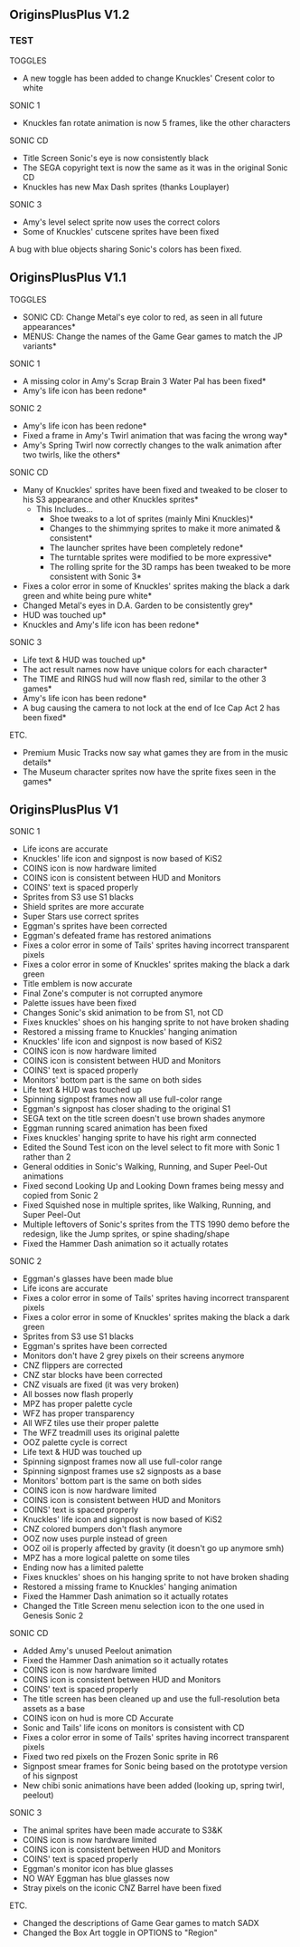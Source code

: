 ## OriginsPlusPlus V1.2

### TEST

TOGGLES
- A new toggle has been added to change Knuckles' Cresent color to white

SONIC 1
- Knuckles fan rotate animation is now 5 frames, like the other characters

SONIC CD
- Title Screen Sonic's eye is now consistently black
- The SEGA copyright text is now the same as it was in the original Sonic CD
- Knuckles has new Max Dash sprites (thanks Louplayer)

SONIC 3
- Amy's level select sprite now uses the correct colors
- Some of Knuckles' cutscene sprites have been fixed

A bug with blue objects sharing Sonic's colors has been fixed.
  

## OriginsPlusPlus V1.1
TOGGLES
- SONIC CD: Change Metal's eye color to red, as seen in all future appearances*
- MENUS: Change the names of the Game Gear games to match the JP variants*

SONIC 1
- A missing color in Amy's Scrap Brain 3 Water Pal has been fixed*
- Amy's life icon has been redone*

SONIC 2
- Amy's life icon has been redone*
- Fixed a frame in Amy's Twirl animation that was facing the wrong way*
- Amy's Spring Twirl now correctly changes to the walk animation after two twirls, like the others*

SONIC CD
- Many of Knuckles' sprites have been fixed and tweaked to be closer to his S3 appearance and other Knuckles sprites*
	- This Includes...
		- Shoe tweaks to a lot of sprites (mainly Mini Knuckles)*
		- Changes to the shimmying sprites to make it more animated & consistent*
		- The launcher sprites have been completely redone*
		- The turntable sprites were modified to be more expressive*
		- The rolling sprite for the 3D ramps has been tweaked to be more consistent with Sonic 3*
- Fixes a color error in some of Knuckles' sprites making the black a dark green and white being pure white*
- Changed Metal's eyes in D.A. Garden to be consistently grey*
- HUD was touched up*
- Knuckles and Amy's life icon has been redone*

SONIC 3
- Life text & HUD was touched up*
- The act result names now have unique colors for each character*
- The TIME and RINGS hud will now flash red, similar to the other 3 games*
- Amy's life icon has been redone*
- A bug causing the camera to not lock at the end of Ice Cap Act 2 has been fixed*

ETC.
- Premium Music Tracks now say what games they are from in the music details*
- The Museum character sprites now have the sprite fixes seen in the games*


## OriginsPlusPlus V1
SONIC 1
- Life icons are accurate
- Knuckles' life icon and signpost is now based of KiS2
- COINS icon is now hardware limited
- COINS icon is consistent between HUD and Monitors
- COINS' text is spaced properly
- Sprites from S3 use S1 blacks
- Shield sprites are more accurate
- Super Stars use correct sprites
- Eggman's sprites have been corrected
- Eggman's defeated frame has restored animations
- Fixes a color error in some of Tails' sprites having incorrect transparent pixels
- Fixes a color error in some of Knuckles' sprites making the black a dark green
- Title emblem is now accurate
- Final Zone's computer is not corrupted anymore
- Palette issues have been fixed
- Changes Sonic's skid animation to be from S1, not CD
- Fixes knuckles' shoes on his hanging sprite to not have broken shading
- Restored a missing frame to Knuckles' hanging animation
- Knuckles' life icon and signpost is now based of KiS2
- COINS icon is now hardware limited
- COINS icon is consistent between HUD and Monitors
- COINS' text is spaced properly
- Monitors' bottom part is the same on both sides
- Life text & HUD was touched up
- Spinning signpost frames now all use full-color range
- Eggman's signpost has closer shading to the original S1
- SEGA text on the title screen doesn't use brown shades anymore
- Eggman running scared animation has been fixed
- Fixes knuckles' hanging sprite to have his right arm connected
- Edited the Sound Test icon on the level select to fit more with Sonic 1 rather than 2
- General oddities in Sonic's Walking, Running, and Super Peel-Out animations
- Fixed second Looking Up and Looking Down frames being messy and copied from Sonic 2
- Fixed Squished nose in multiple sprites, like Walking, Running, and Super Peel-Out
- Multiple leftovers of Sonic's sprites from the TTS 1990 demo before the redesign, like the Jump sprites, or spine shading/shape
- Fixed the Hammer Dash animation so it actually rotates


SONIC 2
- Eggman's glasses have been made blue
- Life icons are accurate
- Fixes a color error in some of Tails' sprites having incorrect transparent pixels
- Fixes a color error in some of Knuckles' sprites making the black a dark green
- Sprites from S3 use S1 blacks
- Eggman's sprites have been corrected
- Monitors don't have 2 grey pixels on their screens anymore
- CNZ flippers are corrected
- CNZ star blocks have been corrected
- CNZ visuals are fixed (it was very broken)
- All bosses now flash properly
- MPZ has proper palette cycle
- WFZ has proper transparency
- All WFZ tiles use their proper palette
- The WFZ treadmill uses its original palette
- OOZ palette cycle is correct
- Life text & HUD was touched up
- Spinning signpost frames now all use full-color range
- Spinning signpost frames use s2 signposts as a base
- Monitors' bottom part is the same on both sides
- COINS icon is now hardware limited
- COINS icon is consistent between HUD and Monitors
- COINS' text is spaced properly
- Knuckles' life icon and signpost is now based of KiS2
- CNZ colored bumpers don't flash anymore
- OOZ now uses purple instead of green 
- OOZ oil is properly affected by gravity (it doesn't go up anymore smh)
- MPZ has a more logical palette on some tiles
- Ending now has a limited palette
- Fixes knuckles' shoes on his hanging sprite to not have broken shading
- Restored a missing frame to Knuckles' hanging animation
- Fixed the Hammer Dash animation so it actually rotates
- Changed the Title Screen menu selection icon to the one used in Genesis Sonic 2


SONIC CD
- Added Amy's unused Peelout animation
- Fixed the Hammer Dash animation so it actually rotates
- COINS icon is now hardware limited
- COINS icon is consistent between HUD and Monitors
- COINS' text is spaced properly
- The title screen has been cleaned up and use the full-resolution beta assets as a base
- COINS icon on hud is more CD Accurate	
- Sonic and Tails' life icons on monitors is consistent with CD
- Fixes a color error in some of Tails' sprites having incorrect transparent pixels
- Fixed two red pixels on the Frozen Sonic sprite in R6
- Signpost smear frames for Sonic being based on the prototype version of his signpost
- New chibi sonic animations have been added (looking up, spring twirl, peelout)


SONIC 3
- The animal sprites have been made accurate to S3&K
- COINS icon is now hardware limited
- COINS icon is consistent between HUD and Monitors
- COINS' text is spaced properly
- Eggman's monitor icon has blue glasses
- NO WAY Eggman has blue glasses now
- Stray pixels on the iconic CNZ Barrel have been fixed


ETC.
- Changed the descriptions of Game Gear games to match SADX
- Changed the Box Art toggle in OPTIONS to "Region"

